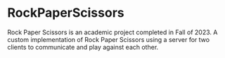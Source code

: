 # RockPaperScissors
Rock Paper Scissors is an academic project completed in Fall of 2023.  A custom implementation of Rock Paper Scissors using a server for two clients to communicate and play against each other.
